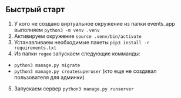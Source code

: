 ## Быстрый старт
1. У кого не создано виртуальное окружение из папки events_app выполняем `python3 -m venv .venv`
2. Активируем окружение `source .venv/bin/activate`
3. Устанавливаем необходимые пакеты `pip3 install -r requirements.txt`
4. Из папки `regee` запускаем следующие комманды:
- `python3 manage.py migrate`
- `python3 manage.py createsuperuser` (кто еще не создавал пользователя для админки)
5. Запускаем сервер `python3 manage.py runserver`